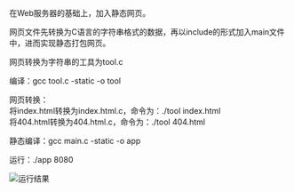 在Web服务器的基础上，加入静态网页。

网页文件先转换为C语言的字符串格式的数据，再以include的形式加入main文件中，进而实现静态打包网页。

网页转换为字符串的工具为tool.c

编译：gcc tool.c -static -o tool

网页转换：  
将index.html转换为index.html.c，命令为：./tool index.html  
将404.html转换为404.html.c，命令为：./tool 404.html

静态编译：gcc main.c -static -o app

运行：./app 8080

![运行结果](https://github.com/ChenCoin/DarkHunter/blob/master/0.2/screenshot.png)
